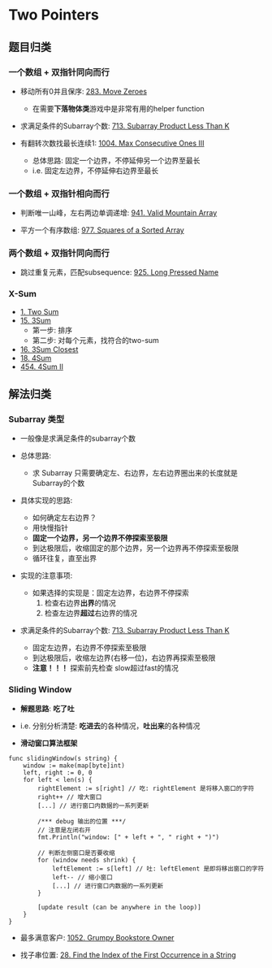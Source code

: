 # Two Pointers

## 题目归类

### 一个数组 + 双指针同向而行

* 移动所有0并且保序: [283. Move Zeroes](https://leetcode.com/problems/move-zeroes/)
    * 在需要**下落物体类**游戏中是非常有用的helper function

* 求满足条件的Subarray个数: [713. Subarray Product Less Than K](https://leetcode.com/problems/subarray-product-less-than-k/)

* 有翻转次数找最长连续1: [1004. Max Consecutive Ones III](https://leetcode.com/problems/max-consecutive-ones-iii/description/)
    * 总体思路: 固定一个边界，不停延伸另一个边界至最长
    * i.e. 固定左边界，不停延伸右边界至最长

### 一个数组 + 双指针相向而行

* 判断唯一山峰，左右两边单调递增: [941. Valid Mountain Array](https://leetcode.com/problems/valid-mountain-array/description/)

* 平方一个有序数组: [977. Squares of a Sorted Array](https://leetcode.com/problems/squares-of-a-sorted-array/description/)

### 两个数组 + 双指针同向而行

* 跳过重复元素，匹配subsequence: [925. Long Pressed Name](https://leetcode.com/problems/long-pressed-name/description/)

### X-Sum
* [1. Two Sum](https://leetcode.com/problems/two-sum/)
* [15. 3Sum](https://leetcode.com/problems/3sum/)
    * 第一步: 排序
    * 第二步: 对每个元素，找符合的two-sum
* [16. 3Sum Closest](https://leetcode.com/problems/3sum-closest/)
* [18. 4Sum](https://leetcode.com/problems/4sum/)
* [454. 4Sum II](https://leetcode.com/problems/4sum-ii/)


## 解法归类
### Subarray 类型

* 一般像是求满足条件的subarray个数

* 总体思路:
    * 求 Subarray 只需要确定左、右边界，左右边界圈出来的长度就是Subarray的个数

* 具体实现的思路:
    * 如何确定左右边界？
    * 用快慢指针
    * **固定一个边界，另一个边界不停探索至极限**
    * 到达极限后，收缩固定的那个边界，另一个边界再不停探索至极限
    * 循环往复，直至出界

* 实现的注意事项:
    * 如果选择的实现是：固定左边界，右边界不停探索
        1. 检查右边界**出界**的情况
        2. 检查左边界**超过**右边界的情况

* 求满足条件的Subarray个数: [713. Subarray Product Less Than K](https://leetcode.com/problems/subarray-product-less-than-k/)
    * 固定左边界，右边界不停探索至极限
    * 到达极限后，收缩左边界(右移一位)，右边界再探索至极限
    * **注意！！！** 探索前先检查 slow超过fast的情况

### Sliding Window
* **解题思路**: **吃了吐**
* i.e. 分别分析清楚: **吃进去**的各种情况，**吐出来**的各种情况

* **滑动窗口算法框架**
```
func slidingWindow(s string) {
    window := make(map[byte]int)
    left, right := 0, 0
    for left < len(s) {
        rightElement := s[right] // 吃: rightElement 是将移入窗口的字符
        right++ // 增大窗口
        [...] // 进行窗口内数据的一系列更新

        /*** debug 输出的位置 ***/
        // 注意是左闭右开
        fmt.Println("window: [" + left + ", " right + ")")

        // 判断左侧窗口是否要收缩
        for (window needs shrink) {
            leftElement := s[left] // 吐: leftElement 是即将移出窗口的字符
            left-- // 缩小窗口
            [...] // 进行窗口内数据的一系列更新
        }

        [update result (can be anywhere in the loop)]
    }
}
```


* 最多满意客户: [1052. Grumpy Bookstore Owner](https://leetcode.com/problems/grumpy-bookstore-owner/description/)

* 找子串位置: [28. Find the Index of the First Occurrence in a String](https://leetcode.com/problems/find-the-index-of-the-first-occurrence-in-a-string/description/)